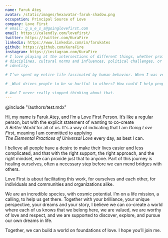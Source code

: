 ```yaml
---
name: Faruk Ateş
avatar: /static/images/hexavatar-faruk-shadow.png
occupation: Principal Source of Love
company: Love First
# email: g_u_e_s_s@goinglovefirst.com
email: https://calendly.com/lovefirst/
twitter: https://twitter.com/KuraFire
linkedin: https://www.linkedin.com/in/farukates
github: https://github.com/KuraFire
instagram: https://instagram.com/KuraFire
# I love playing at the intersections of different things, whether professional
# disciplines, cultural norms and influences, political challenges, or matters of personal
# identity.

# I’ve spent my entire life fascinated by human behavior. When I was very little I was bullied in school, and one particular instance was so hurtful that I spent all of recess sitting on a bench wondering:

# _What drives people to be so hurtful to others? How could I help people so that they wouldn’t feel the need to do that?_

# And I never really stopped thinking about that.
---
```


@include "/authors/test.mdx"

Hi, my name is Faruk Ateş, and I’m a <nobr className="lf">Love First Person</nobr>. It’s like a regular person, but with the explicit statement of wanting to co-create _<nobr>A Better World</nobr>_ for all of us. It's a way of indicating that I am <em>Going Love First</em>, meaning I am committed to applying _<nobr>The Elemental Practices of Universal Love</nobr>_ every day, as best I can.

I believe all people have a desire to make their lives easier and less complicated, and that with the right support, the right approach, and the right mindset, we can provide just that to anyone. Part of this journey is healing ourselves, often a necessary step before we can mend bridges with others.

<nobr className="lf">Love First</nobr> is about facilitating this work, for ourselves and each other, for individuals and communities and organizations alike.

We are an incredible species, with cosmic potential. I’m on a life mission, a calling, to help us get there. Together with your brilliance, your unique perspective, your dreams and your story, I believe we can co-create a world where each of us knows that we belong here, we are valued, we are worthy of love and respect, and we are supported to discover, explore, and pursue our own dreams in life.

Together, we can build a world on foundations of love. I hope you’ll join me.
